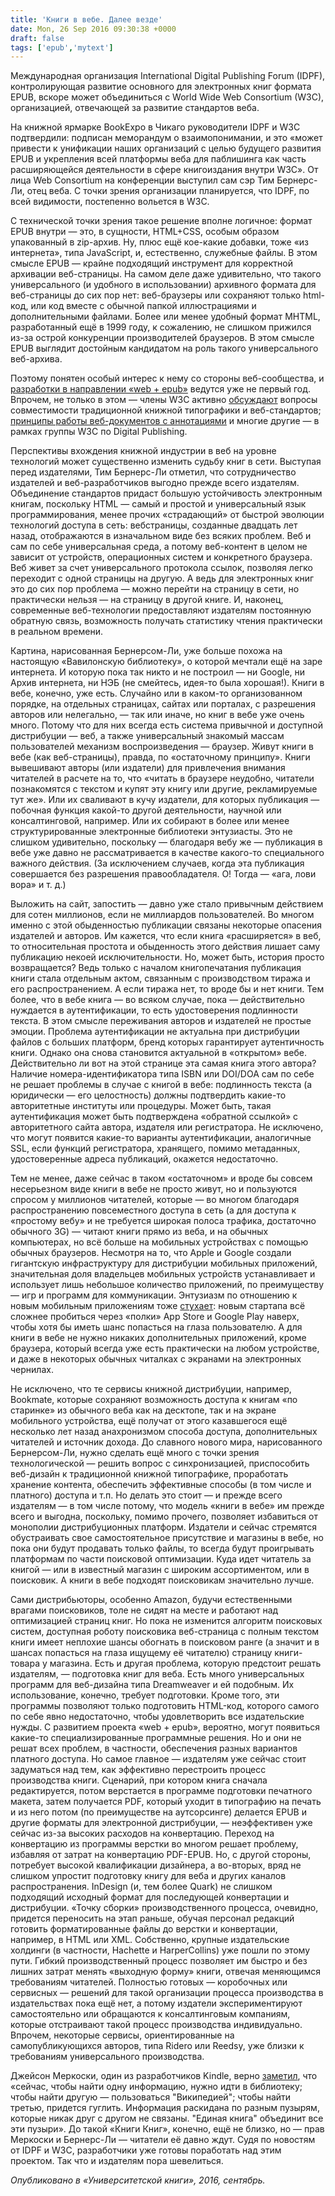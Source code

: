 ```yaml
---
title: 'Книги в вебе. Далее везде'
date: Mon, 26 Sep 2016 09:30:38 +0000
draft: false
tags: ['epub','mytext']
---
```


Международная организация International Digital Publishing Forum (IDPF), контролирующая развитие основного для электронных книг формата EPUB, вскоре может объединиться с World Wide Web Consortium (W3C), организацией, отвечающей за развитие стандартов веба.

На книжной ярмарке BookExpo в Чикаго руководители IDPF и W3C подтвердили: подписан меморандум о взаимопонимании, и это «может привести к унификации наших организаций с целью будущего развития EPUB и укрепления всей платформы веба для паблишинга как часть расширяющейся деятельности в сфере книгоиздания внутри W3C». От лица Web Consortium на конференции выступил сам сэр Тим Бернерс-Ли, отец веба. С точки зрения организации планируется, что IDPF, по всей видимости, постепенно вольется в W3C.

С технической точки зрения такое решение вполне логичное: формат EPUB внутри — это, в сущности, HTML+CSS, особым образом упакованный в zip-архив. Ну, плюс ещё кое-какие добавки, тоже «из интернета», типа JavaScript, и, естественно, служебные файлы. В этом смысле EPUB — крайне подходящий инструмент для корректной архивации веб-страницы. На самом деле даже удивительно, что такого универсального (и удобного в использовании) архивного формата для веб-страницы до сих пор нет: веб-браузеры или сохраняют только html-код, или код вместе с обычной папкой иллюстрациями и дополнительными файлами. Более или менее удобный формат MHTML, разработанный ещё в 1999 году, к сожалению, не слишком прижился из-за острой конкуренции производителей браузеров. В этом смысле EPUB выглядит достойным кандидатом на роль такого универсального веб-архива.

Поэтому понятен особый интерес к нему со стороны веб-сообщества, и [разработки в направлении «web + epub»](https://www.w3.org/TR/pwp/) ведутся уже не первый год. Впрочем, не только в этом — члены W3C активно [обсуждают](https://www.w3.org/TR/dpub-latinreq/) вопросы совместимости традиционной книжной типографики и веб-стандартов; [принципы работы веб-документов с аннотациями](https://www.w3.org/TR/dpub-annotation-uc/) и многие другие — в рамках группы W3C по Digital Publishing.

Перспективы вхождения книжной индустрии в веб на уровне технологий может существенно изменить судьбу книг в сети. Выступая перед издателями, Тим Бернерс-Ли отметил, что сотрудничество издателей и веб-разработчиков выгодно прежде всего издателям. Объединение стандартов придаст большую устойчивость электронным книгам, поскольку HTML — самый и простой и универсальный язык программирования, менее прочих «страдающий» от быстрой эволюции технологий доступа в сеть: вебстраницы, созданные двадцать лет назад, отображаются в изначальном виде без всяких проблем. Веб и сам по себе универсальная среда, а потому веб-контент в целом не зависит от устройств, операционных систем и конкретного браузера. Веб живет за счет универсального протокола ссылок, позволяя легко переходит с одной страницы на другую. А ведь для электронных книг это до сих пор проблема — можно перейти на страницу в сети, но практически нельзя — на страницу в другой книге. И, наконец, современные веб-технологии предоставляют издателям постоянную обратную связь, возможность получать статистику чтения практически в реальном времени.

Картина, нарисованная Бернерсом-Ли, уже больше похожа на настоящую «Вавилонскую библиотеку», о которой мечтали ещё на заре интернета. И которую пока так никто и не построил — ни Google, ни Архив интернета, ни НЭБ (не смейтесь, идея-то была хорошая!). Книги в вебе, конечно, уже есть. Случайно или в каком-то организованном порядке, на отдельных страницах, сайтах или порталах, с разрешения авторов или нелегально, — так или иначе, но книг в вебе уже очень много. Потому что для них всегда есть система привычной и доступной дистрибуции — веб, а также универсальный знакомый массам пользователей механизм воспроизведения — браузер. Живут книги в вебе (как веб-страницы), правда, по «остаточному принципу». Книги вывешивают авторы (или издатели) для привлечения внимания читателей в расчете на то, что «читать в браузере неудобно, читатели познакомятся с текстом и купят эту книгу или другие, рекламируемые тут же». Или их сваливают в кучу издатели, для которых публикация — побочная функция какой-то другой деятельности, научной или консалтинговой, например. Или их собирают в более или менее структурированные электронные библиотеки энтузиасты. Это не слишком удивительно, поскольку — благодаря вебу же — публикация в вебе уже давно не рассматривается в качестве какого-то специального важного действия. (За исключением случаев, когда эта публикация совершается без разрешения правообладателя. О! Тогда — «ага, лови вора» и т. д.)

Выложить на сайт, запостить — давно уже стало привычным действием для сотен миллионов, если не миллиардов пользователей. Во многом именно с этой обыденностью публикации связаны некоторые опасения издателей и авторов. Им кажется, что если книга «расширяется» в веб, то относительная простота и обыденность этого действия лишает саму публикацию некоей исключительности. Но, может быть, история просто возвращается? Ведь только с началом книгопечатания публикация книги стала отдельным актом, связанным с производством тиража и его распространением. А если тиража нет, то вроде бы и нет книги. Тем более, что в вебе книга — во всяком случае, пока — действительно нуждается в аутентификации, то есть удостоверения подлинности текста. В этом смысле переживания авторов и издателей не простые эмоции. Проблема аутентификации не актуальна при дистрибуции файлов с больших платформ, бренд которых гарантирует аутентичность книги. Однако она снова становится актуальной в «открытом» вебе. Действительно ли вот на этой странице эта самая книга этого автора? Наличие номера-идентификатора типа ISBN или DOI/DOA сам по себе не решает проблемы в случае с книгой в вебе: подлинность текста (а юридически — его целостность) должны подтвердить какие-то авторитетные институты или процедуры. Может быть, такая аутентификация может быть подтверждена «обратной ссылкой» с авторитетного сайта автора, издателя или регистратора. Не исключено, что могут появится какие-то варианты аутентификации, аналогичные SSL, если функций регистратора, хранящего, помимо метаданных, удостоверенные адреса публикаций, окажется недостаточно.

Тем не менее, даже сейчас в таком «остаточном» и вроде бы совсем несерьезном виде книги в вебе не просто живут, но и пользуются спросом у миллионов читателей, которые — во многом благодаря распространению повсеместного доступа в сеть (а для доступа к «простому вебу» и не требуется широкая полоса трафика, достаточно обычного 3G) — читают книги прямо из веба, и на обычных компьютерах, но всё больше на мобильных устройствах с помощью обычных браузеров. Несмотря на то, что Apple и Google создали гигантскую инфраструктуру для дистрибуции мобильных приложений, значительная доля владельцев мобильных устройств устанавливает и использует лишь небольшое количество приложений, по преимуществу — игр и программ для коммуникации. Энтузиазм по отношению к новым мобильным приложениям тоже [стухает](https://goo.gl/ASrEQg): новым стартапа всё сложнее пробиться через «полки» App Store и Google Play наверх, чтобы хотя бы иметь шанс попасться на глаза пользователю. А для книги в вебе не нужно никаких дополнительных приложений, кроме браузера, который всегда уже есть практически на любом устройстве, и даже в некоторых обычных читалках с экранами на электронных чернилах. 

Не исключено, что те сервисы книжной дистрибуции, например, Bookmate, которые сохраняют возможность доступа к книгам «по старинке» из обычного веба как на десктопе, так и на экране мобильного устройства, ещё получат от этого казавшегося ещё несколько лет назад анахронизмом способа доступа, дополнительных читателей и источник дохода. До славного нового мира, нарисованного Бернерсом-Ли, нужно сделать ещё много с точки зрения технологической — решить вопрос с синхронизацией, приспособить веб-дизайн к традиционной книжной типографике, проработать хранение контента, обеспечить эффективные способы (в том числе и платного) доступа и т.п. Но делать это стоит — и прежде всего издателям — в том числе потому, что модель «книги в вебе» им прежде всего и выгодна, поскольку, помимо прочего, позволяет избавиться от монополии дистрибуционных платформ. Издатели и сейчас стремятся обустраивать свое самостоятельное присутствие и магазины в вебе, но пока они будут продавать только файлы, то всегда будут проигрывать платформам по части поисковой оптимизации. Куда идет читатель за книгой — или в известный магазин с широким ассортиментом, или в поисковик. А книги в вебе подходят поисковикам значительно лучше. 

Сами дистрибьюторы, особенно Amazon, будучи естественными врагами поисковиков, толе не сидят на месте и работают над оптимизацией страниц книг. Но пока не изменится алгоритм поисковых систем, доступная роботу поисковика веб-страница с полным текстом книги имеет неплохие шансы обогнать в поисковом ранге (а значит и в шансах попасться на глаза ищущему её читателю) страницу книги-товара у магазина. Есть и другая проблема, которую предстоит решать издателям, — подготовка книг для веба. Есть много универсальных программ для веб-дизайна типа Dreamweaver и ей подобным. Их использование, конечно, требует подготовки. Кроме того, эти программы позволяют только подготовить HTML-код, которого самого по себе явно недостаточно, чтобы удовлетворить все издательские нужды. С развитием проекта «web + epub», вероятно, могут появиться какие-то специализированные программные решения. Но и они не решат всех проблем, в частности, обеспечения разных вариантов платного доступа. Но самое главное — издателям уже сейчас стоит задуматься над тем, как эффективно перестроить процесс производства книги. Сценарий, при котором книга сначала редактируется, потом верстается в программе подготовки печатного макета, затем получается PDF, который уходит в типографию на печать и из него потом (по преимуществе на аутсорсинге) делается EPUB и другие форматы для электронной дистрибуции, — неэффективен уже сейчас из-за высоких расходов на конвертацию. Переход на конвертацию из программы верстки во многом решает проблему, избавляя от затрат на конвертацию PDF-EPUB. Но, с другой стороны, потребует высокой квалификации дизайнера, а во-вторых, вряд не слишком упростит подготовку книгу для веба и других каналов распространения. InDesign (и, тем более Quark) не слишком подходящий исходный формат для последующей конвертации и дистрибуции. «Точку сборки» производственного процесса, очевидно, придется переносить на этап раньше, обучая персонал редакций готовить форматированные файлы до верстки и конвертации, например, в HTML или XML. Собственно, крупные издательские холдинги (в частности, Hachette и HarperCollins) уже пошли по этому пути. Гибкий производственный процесс позволяет им быстро и без лишних затрат менять «выходную форму» книги, отвечая меняющимся требованиям читателей. Полностью готовых — коробочных или сервисных — решений для такой организации процесса производства в издательствах пока ещё нет, а потому издатели экспериментируют самостоятельно или обращаются к консалтинговым компаниям, которые отстраивают такой процесс производства индивидуально. Впрочем, некоторые сервисы, ориентированные на самопубликующихся авторов, типа Ridero или Reedsy, уже близки к требованиям универсального производства.

Джейсон Меркоски, один из разработчиков Kindle, верно [заметил](http://goo.gl/3w8tJc), что «сейчас, чтобы найти одну информацию, нужно идти в библиотеку; чтобы найти другую — пользоваться "Википедией"; чтобы найти третью, придется гуглить. Информация раскидана по разным пузырям, которые никак друг с другом не связаны. "Единая книга" объединит все эти пузыри». До такой «Книги Книг», конечно, ещё не близко, но — прав Меркоски и Бернерс-Ли — читатели её давно ждут. Судя по новостям от IDPF и W3C, разработчики уже готовы поработать над этим проектом. Так что и издателям пора шевелиться.

_Опубликовано в «Университетской книги», 2016, сентябрь._